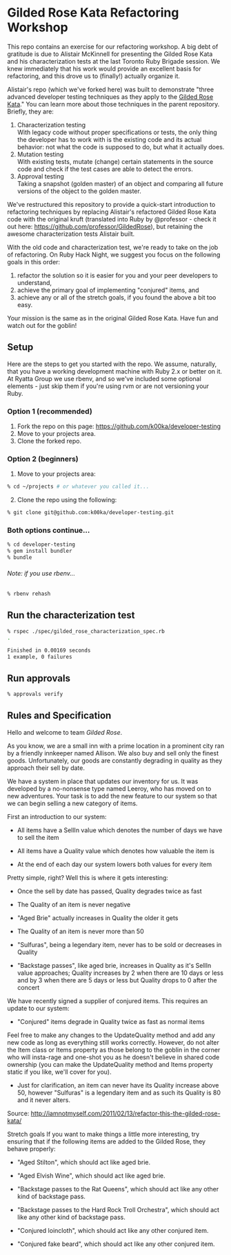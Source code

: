 Gilded Rose Kata Refactoring Workshop
=====================================

This repo contains an exercise for our refactoring workshop. A big debt of gratitude is due to Alistair McKinnell for presenting the Gilded Rose Kata and his characterization tests at the last Toronto Ruby Brigade session. We knew immediately that his work would provide an excellent basis for refactoring, and this drove us to (finally!) actually organize it.

Alistair's repo (which we've forked here) was built to demonstrate "three advanced developer testing techniques as they apply to the [Gilded Rose Kata](http://craftsmanship.sv.cmu.edu/exercises/gilded-rose-kata)."  You can learn more about those techniques in the parent repository. Briefly, they are:
1. Characterization testing  
  With legacy code without proper specifications or tests, the only thing the developer has to work with is the existing code and its actual behavior: not what the code is supposed to do, but what it actually does.
2. Mutation testing  
  With existing tests, mutate (change) certain statements in the source code and check if the test cases are able to detect the errors.
3. Approval testing  
  Taking a snapshot (golden master) of an object and comparing all future versions of the object to the golden master.

We've restructured this repository to provide a quick-start introduction to refactoring techniques by replacing Alistair's  refactored Gilded Rose Kata code with the original kruft (translated into Ruby by @professor - check it out here: https://github.com/professor/GildedRose), but retaining the awesome characterization tests Alistair built.

With the old code and characterization test, we're ready to take on the job of refactoring. On Ruby Hack Night, we suggest you focus on the following goals in this order:

1. refactor the solution so it is easier for you and your peer developers to understand,
2. achieve the primary goal of implementing "conjured" items, and
3. achieve any or all of the stretch goals, if you found the above a bit too easy.

Your mission is the same as in the original Gilded Rose Kata.  Have fun and watch out for the goblin!


## Setup

Here are the steps to get you started with the repo. We assume, naturally, that you have a working development machine with Ruby 2.x or better on it. At Ryatta Group we use rbenv, and so we've included some optional elements - just skip them if you're using rvm or are not versioning your Ruby.

### Option 1 (recommended)
1. Fork the repo on this page: https://github.com/k00ka/developer-testing
2. Move to your projects area.
3. Clone the forked repo.

### Option 2 (beginners)
1. Move to your projects area:
```sh
% cd ~/projects # or whatever you called it...
```
2. Clone the repo using the following:
```sh
% git clone git@github.com:k00ka/developer-testing.git
```

### Both options continue...
```sh
% cd developer-testing
% gem install bundler
% bundle
```

###### Note: if you use rbenv...
```sh
% rbenv rehash
```

## Run the characterization test 
```sh
% rspec ./spec/gilded_rose_characterization_spec.rb
.

Finished in 0.00169 seconds
1 example, 0 failures
```

## Run approvals
```sh
% approvals verify
```


## Rules and Specification
Hello and welcome to team *Gilded Rose*.

As you know, we are a small inn with a prime location in a prominent city ran by a friendly innkeeper named Allison. We also buy and sell only the finest goods. Unfortunately, our goods are constantly degrading in quality as they approach their sell by date.

We have a system in place that updates our inventory for us. It was developed by a no-nonsense type named Leeroy, who has moved on to new adventures. Your task is to add the new feature to our system so that we can begin selling a new category of items.

First an introduction to our system:

* All items have a SellIn value which denotes the number of days we have to sell the item

* All items have a Quality value which denotes how valuable the item is

* At the end of each day our system lowers both values for every item

Pretty simple, right? Well this is where it gets interesting:

* Once the sell by date has passed, Quality degrades twice as fast

* The Quality of an item is never negative

* "Aged Brie" actually increases in Quality the older it gets

* The Quality of an item is never more than 50

* "Sulfuras", being a legendary item, never has to be sold or decreases in Quality

* "Backstage passes", like aged brie, increases in Quality as it's SellIn value approaches; Quality increases by 2 when there are 10 days or less and by 3 when there are 5 days or less but Quality drops to 0 after the concert

We have recently signed a supplier of conjured items. This requires an update to our system:

* "Conjured" items degrade in Quality twice as fast as normal items

Feel free to make any changes to the UpdateQuality method and add any new code as long as everything still works correctly. However, do not alter the Item class or Items property as those belong to the goblin in the corner who will insta-rage and one-shot you as he doesn't believe in shared code ownership (you can make the UpdateQuality method and Items property static if you like, we'll cover for you).

* Just for clarification, an item can never have its Quality increase above 50, however "Sulfuras" is a legendary item and as such its Quality is 80 and it never alters.

Source: http://iamnotmyself.com/2011/02/13/refactor-this-the-gilded-rose-kata/

Stretch goals If you want to make things a little more interesting, try ensuring that if the following items are added to the Gilded Rose, they behave properly:

* "Aged Stilton", which should act like aged brie.

* "Aged Elvish Wine", which should act like aged brie.

* "Backstage passes to the Rat Queens", which should act like any other kind of backstage pass.

* "Backstage passes to the Hard Rock Troll Orchestra", which should act like any other kind of backstage pass.

* "Conjured loincloth", which should act like any other conjured item.

* "Conjured fake beard", which should act like any other conjured item.
